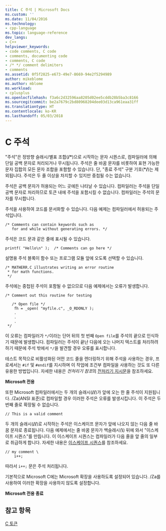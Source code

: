 ```yaml
---
title: C 주석 | Microsoft Docs
ms.custom: ''
ms.date: 11/04/2016
ms.technology:
- cpp-language
ms.topic: language-reference
dev_langs:
- C++
helpviewer_keywords:
- code comments, C code
- comments, documenting code
- comments, C code
- /* */ comment delimiters
- comments
ms.assetid: 0f5f2825-e673-49e7-8669-94e2f5294989
author: mikeblome
ms.author: mblome
ms.workload:
- cplusplus
ms.openlocfilehash: f3a6c2d32596aa8205d02ee5cddb28b5ba3c8166
ms.sourcegitcommit: be2a7679c2bd80968204dee03d13ca961eaa31ff
ms.translationtype: HT
ms.contentlocale: ko-KR
ms.lasthandoff: 05/03/2018
---
```

# <a name="c-comments"></a>C 주석
"주석"은 정방향 슬래시/별표 조합(<b>/\*</b>)으로 시작하는 문자 시퀀스로, 컴파일러에 의해 단일 공백 문자로 처리되거나 무시됩니다. 주석은 줄 바꿈 문자를 비롯하여 표현 가능한 문자 집합의 모든 문자 조합을 포함할 수 있습니다. 단, "종료 주석" 구분 기호(<b>\*/</b>)는 제외됩니다. 주석은 두 줄 이상을 차지할 수 있지만 중첩될 수는 없습니다.  
  
 주석은 공백 문자가 허용되는 어느 곳에든 나타날 수 있습니다. 컴파일러는 주석을 단일 공백 문자로 처리하므로 토큰 내에 주석을 포함시킬 수 없습니다. 컴파일러는 주석의 문자를 무시합니다.  
  
 주석을 사용하여 코드를 문서화할 수 있습니다. 다음 예제는 컴파일러에서 허용되는 주석입니다.  
  
```  
/* Comments can contain keywords such as  
   for and while without generating errors. */  
```  
  
 주석은 코드 문과 같은 줄에 표시될 수 있습니다.  
  
```  
printf( "Hello\n" );  /* Comments can go here */  
```  
  
 설명용 주석 블록이 함수 또는 프로그램 모듈 앞에 오도록 선택할 수 있습니다.  
  
```  
/* MATHERR.C illustrates writing an error routine   
 * for math functions.   
 */   
```  
  
 주석에는 중첩된 주석이 포함될 수 없으므로 다음 예제에서는 오류가 발생합니다.  
  
```  
/* Comment out this routine for testing   
  
   /* Open file */  
    fh = _open( "myfile.c", _O_RDONLY );  
    .  
    .  
    .  
 */  
```  
  
 이 오류는 컴파일러가 `*/`이라는 단어 뒤의 첫 번째 `Open file`를 주석의 끝으로 인식하기 때문에 발생합니다. 컴파일러는 주석이 끝난 다음에 오는 나머지 텍스트를 처리하려 하기 때문에 주석 밖에서 `*/`을 발견할 경우 오류를 표시합니다.  
  
 테스트 목적으로 비활성화된 어떤 코드 줄을 렌더링하기 위해 주석을 사용하는 경우, 프로세서는 `#if` 및 `#endif`를 지시하며 이 작업에 조건부 컴파일을 사용하는 것도 또 다른 유용한 방법입니다. 자세한 내용은 *전처리기 참조*의 [전처리기 지시문](../preprocessor/preprocessor-directives.md)을 참조하세요.  
  
 **Microsoft 전용**  
  
 또한 Microsoft 컴파일러에서는 두 개의 슬래시(**//**)가 앞에 오는 한 줄 주석이 지원됩니다. /Za(ANSI 표준)로 컴파일할 경우 이러한 주석은 오류를 발생시킵니다. 이 주석은 두 번째 줄로 확장될 수 없습니다.  
  
```  
// This is a valid comment  
```  
  
 두 개의 슬래시(**//**)로 시작하는 주석은 이스케이프 문자가 앞에 나오지 않는 다음 줄 바꿈 문자로 종료됩니다. 다음 예제에서는 줄 바꿈 문자가 백슬래시(**\\**) 뒤에 와서 "이스케이프 시퀀스"를 만듭니다. 이 이스케이프 시퀀스는 컴파일러가 다음 줄을 앞 줄의 일부로 취급하게 합니다. 자세한 내용은 [이스케이프 시퀀스](../c-language/escape-sequences.md)를 참조하세요.  
  
```  
// my comment \  
    i++;   
```  
  
 따라서 `i++;` 문은 주석 처리됩니다.  
  
 기본적으로 Microsoft C에는 Microsoft 확장을 사용하도록 설정되어 있습니다. /Za를 사용하여 이러한 확장을 사용하지 않도록 설정합니다.  
  
 **Microsoft 전용 종료**  
  
## <a name="see-also"></a>참고 항목  
 [C 토큰](../c-language/c-tokens.md)
